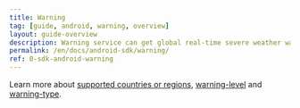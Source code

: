 ```yaml
---
title: Warning
tag: [guide, android, warning, overview]
layout: guide-overview
description: Warning service can get global real-time severe weather warning data.
permalink: /en/docs/android-sdk/warning/
ref: 0-sdk-android-warning
---
```


Learn more about [supported countries or regions](/en/docs/resource/warning-info/#supported-regions), [warning-level](/en/docs/resource/warning-info/#warning-level) and [warning-type](/en/docs/resource/warning-info/#warning-type).